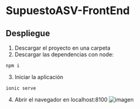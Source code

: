 # SupuestoASV-FrontEnd
## Despliegue 
1. Descargar el proyecto en una carpeta
2. Descargar las dependencias con node:
```
npm i
```
3. Iniciar la aplicación
```
ionic serve
```
4. Abrir el navegador en localhost:8100
![imagen](https://user-images.githubusercontent.com/36452194/59483225-af4a3900-8e6c-11e9-929a-0f568cf9b5a8.png)
